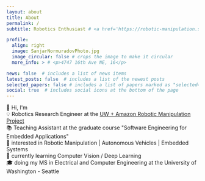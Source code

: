 ```yaml
---
layout: about
title: About
permalink: /
subtitle: Robotics Enthusiast # <a href='https://robotic-manipulation.sciencehub.uw.edu/'>UW+Amazon Science Hub</a> | Seattle, WA

profile:
  align: right
  image: SanjarNormuradovPhoto.jpg
  image_circular: false # crops the image to make it circular
  more_info: > # <p>4747 16th Ave NE, 16</p>

news: false  # includes a list of news items
latest_posts: false  # includes a list of the newest posts
selected_papers: false # includes a list of papers marked as "selected={true}"
social: true  # includes social icons at the bottom of the page
---
```

👋 Hi, I'm <br>
💡 Robotics Research Engineer at the <a href='https://robotic-manipulation.sciencehub.uw.edu/'>UW + Amazon Robotic Manipulation Project</a> <br>
📚 Teaching Assistant at the graduate course "Software Engineering for Embedded Applications" <br>
👀 interested in Robotic Manipulation | Autonomous Vehicles | Embedded Systems <br>
🌱 currently learning Computer Vision / Deep Learning <br>
🎓 doing my MS in Electrical and Computer Engineering at the University of Washington - Seattle
